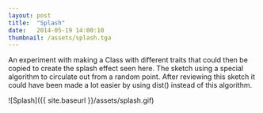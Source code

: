 ```yaml
---
layout: post
title:  "Splash"
date:   2014-05-19 14:00:10
thumbnail: /assets/splash.tga
---
```


An experiment with making a Class with different traits that could then be copied to create the splash effect seen here. The sketch using a special algorithm to circulate out from a random point. After reviewing this sketch it could have been made a lot easier by using dist() instead of this algorithm.

![Splash]({{ site.baseurl }}/assets/splash.gif)